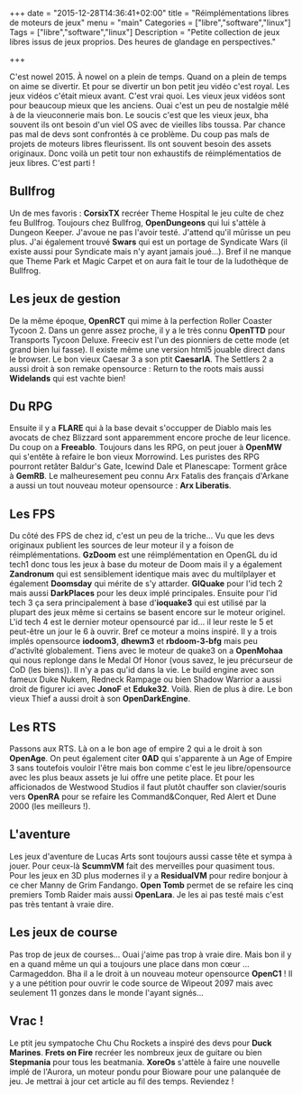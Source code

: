 +++
date = "2015-12-28T14:36:41+02:00"
title = "Réimplémentations libres de moteurs de jeux"
menu = "main"
Categories = ["libre","software","linux"]
Tags = ["libre","software","linux"]
Description = "Petite collection de jeux libres issus de jeux proprios. Des heures de glandage en perspectives."

+++

C'est nowel 2015. À nowel on a plein de temps. Quand on a plein de temps on aime se divertir. Et pour se divertir un bon petit jeu vidéo c'est royal. Les jeux vidéos c'était mieux avant. C'est vrai quoi. Les vieux jeux vidéos sont pour beaucoup mieux que les anciens. Ouai c'est un peu de nostalgie mêlé à de la vieuconnerie mais bon. Le soucis c'est que les vieux jeux, bha souvent ils ont besoin d'un viel OS avec de vieilles libs toussa. Par chance pas mal de devs sont confrontés à ce problème. Du coup pas mals de projets de moteurs libres fleurissent. Ils ont souvent besoin des assets originaux. Donc voilà un petit tour non exhaustifs de réimplémentatios de jeux libres. C'est parti !

## Bullfrog
Un de mes favoris : **CorsixTX** recréer Theme Hospital le jeu culte de chez feu Bullfrog. Toujours chez Bullfrog, **OpenDungeons** qui lui s'attèle à Dungeon Keeper. J'avoue ne pas l'avoir testé. J'attend qu'il mûrisse un peu plus. J'ai également trouvé **Swars** qui est un portage de Syndicate Wars (il existe aussi pour Syndicate mais n'y ayant jamais joué…). Bref il ne manque que Theme Park et Magic Carpet et on aura fait le tour de la ludothèque de Bullfrog.

## Les jeux de gestion
De la même époque, **OpenRCT** qui mime à la perfection Roller Coaster Tycoon 2. Dans un genre assez proche, il y a le très connu **OpenTTD** pour Transports Tycoon Deluxe. Freeciv est l'un des pionniers de cette mode (et grand bien lui fasse). Il existe même une version html5 jouable direct dans le browser. Le bon vieux Caesar 3 a son ptit **CaesarIA**.
The Settlers 2 a aussi droit à son remake opensource : Return to the roots mais aussi **Widelands** qui est vachte bien!

## Du RPG
Ensuite il y a **FLARE** qui à la base devait s'occupper de Diablo mais les avocats de chez Blizzard sont apparemment encore proche de leur licence. Du coup on a **Freeablo**. Toujours dans les RPG, on peut jouer à **OpenMW** qui s'entête à refaire le bon vieux Morrowind. Les puristes des RPG pourront retâter Baldur's Gate, Icewind Dale et Planescape: Torment grâce à **GemRB**.
Le malheuresement peu connu Arx Fatalis des français d'Arkane a aussi un tout nouveau moteur opensource : **Arx Liberatis**.

## Les FPS
Du côté des FPS de chez id, c'est un peu de la triche… Vu que les devs originaux publient les sources de leur moteur il y a foison de réimplémentations. **GzDoom** est une réimplémentation en OpenGL du id tech1 donc tous les jeux à base du moteur de Doom mais il y a également **Zandronum** qui est sensiblement identique mais avec du multilplayer et également **Doomsday** qui mérite de s'y attarder. **GlQuake** pour l'id tech 2 mais aussi **DarkPlaces** pour les deux implé principales. Ensuite pour l'id tech 3 ça sera principalement à base d'**ioquake3** qui est utilisé par la plupart des jeux même si certains se basent encore sur le moteur originel. L'id tech 4 est le dernier moteur opensourcé par id… il leur reste le 5 et peut-être un jour le 6 à ouvrir. Bref ce moteur a moins inspiré. Il y a trois implés opensource **iodoom3**, **dhewm3** et **rbdoom-3-bfg** mais peu d'activîté globalement.
Tiens avec le moteur de quake3 on a **OpenMohaa** qui nous replonge dans le Medal Of Honor (vous savez, le jeu précurseur de CoD (les biens)).
Il n'y a pas qu'id dans la vie. Le build engine avec son fameux Duke Nukem, Redneck Rampage ou bien Shadow Warrior a aussi droit de figurer ici avec **JonoF** et **Eduke32**. Voilà. Rien de plus à dire. Le bon vieux Thief a aussi droit à son **OpenDarkEngine**.

## Les RTS
Passons aux RTS. Là on a le bon age of empire 2 qui a le droit à son **OpenAge**. On peut également citer **0AD** qui s'apparente à un Age of Empire 3 sans toutefois vouloir l'être mais bon comme c'est le jeu libre/opensource avec les plus beaux assets je lui offre une petite place. Et pour les afficionados de Westwood Studios il faut plutôt chauffer son clavier/souris vers **OpenRA** pour se refaire les Command&Conquer, Red Alert et Dune 2000 (les meilleurs !).

## L'aventure
Les jeux d'aventure de Lucas Arts sont toujours aussi casse tête et sympa à jouer. Pour ceux-là **ScummVM** fait des merveilles pour quasiment tous. Pour les jeux en 3D plus modernes il y a **ResidualVM** pour redire bonjour à ce cher Manny de Grim Fandango.
**Open Tomb** permet de se refaire les cinq premiers Tomb Raider mais aussi **OpenLara**. Je les ai pas testé mais c'est pas très tentant à vraie dire.

## Les jeux de course
Pas trop de jeux de courses… Ouai j'aime pas trop à vraie dire. Mais bon il y en a quand même un qui a toujours une place dans mon cœur ... Carmageddon. Bha il a le droit à un nouveau moteur opensource **OpenC1** ! Il y a une pétition pour ouvrir le code source de Wipeout 2097 mais avec seulement 11 gonzes dans le monde l'ayant signés...

## Vrac !
Le ptit jeu sympatoche Chu Chu Rockets a inspiré des devs pour **Duck Marines**. **Frets on Fire** recréer les nombreux jeux de guitare ou bien **Stepmania** pour tous les beatmania.
**XoreOs** s'attèle à faire une nouvelle implé de l'Aurora, un moteur pondu pour Bioware pour une palanquée de jeu.
Je mettrai à jour cet article au fil des temps. Reviendez !
